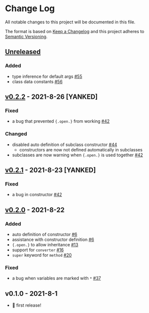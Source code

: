 # Change Log
All notable changes to this project will be documented in this file.

The format is based on [Keep a Changelog](http://keepachangelog.com/)
and this project adheres to [Semantic Versioning](http://semver.org/).

## [Unreleased]
### Added
- type inference for default args [#55](https://github.com/Glasses-Neo/OOlib/pull/55)
- class data constants [#56](https://github.com/Glasses-Neo/OOlib/issues/56)

## [v0.2.2] - 2021-8-26 [YANKED]
### Fixed
- a bug that prevented `{.open.}` from working [#42](https://github.com/Glasses-Neo/OOlib/issues/42)

### Changed
- disabled auto definition of subclass constructor [#44](https://github.com/Glasses-Neo/OOlib/issues/44)
  - constructors are now not defined automatically in subclasses
- subclasses are now warning when `{.open.}` is used together [#42](https://github.com/Glasses-Neo/OOlib/issues/42)

## [v0.2.1] - 2021-8-23 [YANKED]
### Fixed
- a bug in constructor [#42](https://github.com/Glasses-Neo/OOlib/issues/45)

## [v0.2.0] - 2021-8-22
### Added
- auto definition of constructor [#6](https://github.com/Glasses-Neo/OOlib/issues/6)
- assistance with constructor definition [#6](https://github.com/Glasses-Neo/OOlib/issues/)
- `{.open.}` to allow inheritance [#13](https://github.com/Glasses-Neo/OOlib/issues/13)
- support for `converter` [#16](https://github.com/Glasses-Neo/OOlib/issues/16)
- `super` keyword for `method` [#20](https://github.com/Glasses-Neo/OOlib/issues/20)

### Fixed
- a bug when variables are marked with `*` [#37](https://github.com/Glasses-Neo/OOlib/issues/37)
## v0.1.0 - 2021-8-1
- 🎉 first release!

[Unreleased]: https://github.com/Glasses-Neo/OOlib/compare/b2478d904a1644509f0f86b921e6f0f8caf747cf...HEAD
[v0.2.2]: https://github.com/Glasses-Neo/OOlib/compare/b33007b4598a58e587eb71d9e991e1af56affa24...b2478d904a1644509f0f86b921e6f0f8caf747cf
[v0.2.1]: https://github.com/Glasses-Neo/OOlib/compare/743a473841f7efdb41652678fe8a224cdbb7b5b4...b33007b4598a58e587eb71d9e991e1af56affa24
[v0.2.0]: https://github.com/Glasses-Neo/OOlib/compare/5a1a0d2aadcbd30d723951d1b8418a653c86bf65...743a473841f7efdb41652678fe8a224cdbb7b5b4

